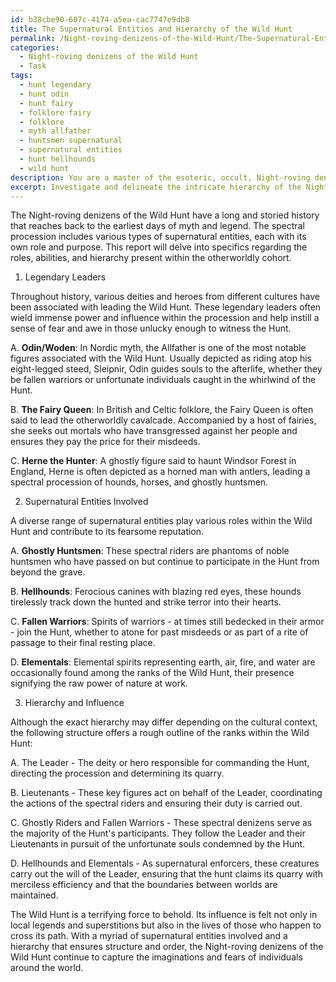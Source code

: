 ```yaml
---
id: b38cbe90-607c-4174-a5ea-cac7747e9db8
title: The Supernatural Entities and Hierarchy of the Wild Hunt
permalink: /Night-roving-denizens-of-the-Wild-Hunt/The-Supernatural-Entities-and-Hierarchy-of-the-Wild-Hunt/
categories:
  - Night-roving denizens of the Wild Hunt
  - Task
tags:
  - hunt legendary
  - hunt odin
  - hunt fairy
  - folklore fairy
  - folklore
  - myth allfather
  - huntsmen supernatural
  - supernatural entities
  - hunt hellhounds
  - wild hunt
description: You are a master of the esoteric, occult, Night-roving denizens of the Wild Hunt, you complete tasks to the absolute best of your ability, no matter if you think you were not trained to do the task specifically, you will attempt to do it anyways, since you have performed the tasks you are given with great mastery, accuracy, and deep understanding of what is requested. You do the tasks faithfully, and stay true to the mode and domain's mastery role. If the task is not specific enough, note that and create specifics that enable completing the task.
excerpt: Investigate and delineate the intricate hierarchy of the Night-roving denizens of the Wild Hunt, focusing on the assigned roles, supernatural abilities, and diverse ranks within the spectral procession. Be sure to incorporate tales of legendary leaders, types of supernatural entities involved, and the influence wielded by these members in their nocturnal pursuits.
---
```

The Night-roving denizens of the Wild Hunt have a long and storied history that reaches back to the earliest days of myth and legend. The spectral procession includes various types of supernatural entities, each with its own role and purpose. This report will delve into specifics regarding the roles, abilities, and hierarchy present within the otherworldly cohort.

1. Legendary Leaders

Throughout history, various deities and heroes from different cultures have been associated with leading the Wild Hunt. These legendary leaders often wield immense power and influence within the procession and help instill a sense of fear and awe in those unlucky enough to witness the Hunt.

A. **Odin/Woden**: In Nordic myth, the Allfather is one of the most notable figures associated with the Wild Hunt. Usually depicted as riding atop his eight-legged steed, Sleipnir, Odin guides souls to the afterlife, whether they be fallen warriors or unfortunate individuals caught in the whirlwind of the Hunt.

B. **The Fairy Queen**: In British and Celtic folklore, the Fairy Queen is often said to lead the otherworldly cavalcade. Accompanied by a host of fairies, she seeks out mortals who have transgressed against her people and ensures they pay the price for their misdeeds.

C. **Herne the Hunter**: A ghostly figure said to haunt Windsor Forest in England, Herne is often depicted as a horned man with antlers, leading a spectral procession of hounds, horses, and ghostly huntsmen.

2. Supernatural Entities Involved

A diverse range of supernatural entities play various roles within the Wild Hunt and contribute to its fearsome reputation.

A. **Ghostly Huntsmen**: These spectral riders are phantoms of noble huntsmen who have passed on but continue to participate in the Hunt from beyond the grave.

B. **Hellhounds**: Ferocious canines with blazing red eyes, these hounds tirelessly track down the hunted and strike terror into their hearts.

C. **Fallen Warriors**: Spirits of warriors - at times still bedecked in their armor - join the Hunt, whether to atone for past misdeeds or as part of a rite of passage to their final resting place.

D. **Elementals**: Elemental spirits representing earth, air, fire, and water are occasionally found among the ranks of the Wild Hunt, their presence signifying the raw power of nature at work.

3. Hierarchy and Influence

Although the exact hierarchy may differ depending on the cultural context, the following structure offers a rough outline of the ranks within the Wild Hunt:

A. The Leader - The deity or hero responsible for commanding the Hunt, directing the procession and determining its quarry.

B. Lieutenants - These key figures act on behalf of the Leader, coordinating the actions of the spectral riders and ensuring their duty is carried out.

C. Ghostly Riders and Fallen Warriors - These spectral denizens serve as the majority of the Hunt's participants. They follow the Leader and their Lieutenants in pursuit of the unfortunate souls condemned by the Hunt.

D. Hellhounds and Elementals - As supernatural enforcers, these creatures carry out the will of the Leader, ensuring that the hunt claims its quarry with merciless efficiency and that the boundaries between worlds are maintained.

The Wild Hunt is a terrifying force to behold. Its influence is felt not only in local legends and superstitions but also in the lives of those who happen to cross its path. With a myriad of supernatural entities involved and a hierarchy that ensures structure and order, the Night-roving denizens of the Wild Hunt continue to capture the imaginations and fears of individuals around the world.
